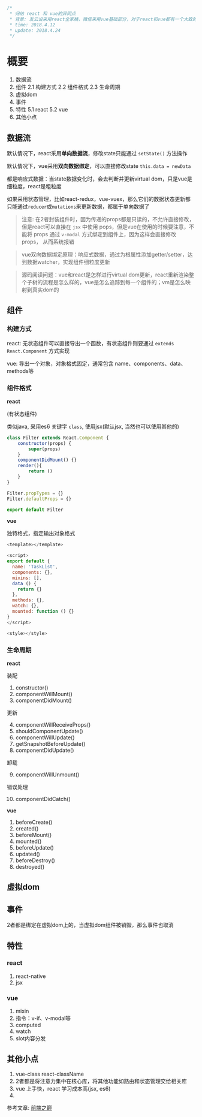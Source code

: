 ```javascript
/*
 * 归纳 react 和 vue的异同点
 * 背景: 友云设采用react全家桶，微信采用vue基础部分，对于react和vue都有一个大致的掌握，这里总结一下，做个区分
 * time: 2018.4.12
 * update: 2018.4.24
 */
```

# 概要

1. 数据流
2. 组件
2.1 构建方式
2.2 组件格式
2.3 生命周期
3. 虚拟dom
4. 事件
5. 特性
5.1 react
5.2 vue
6. 其他小点

## 数据流

默认情况下，react采用**单向数据流**，修改state只能通过 `setState()` 方法操作

默认情况下，vue采用**双向数据绑定**，可以直接修改state `this.data = newData`

都是响应式数据：当state数据变化时，会去判断并更新virtual dom，只是vue是细粒度，react是粗粒度

如果采用状态管理，比如react-redux，vue-vuex，那么它们的数据状态更新都只能通过`reducer`或`mutations`来更新数据，都属于单向数据了

> 注意: 在2者封装组件时，因为传递的props都是只读的，不允许直接修改，但是react可以直接在 `jsx` 中使用 pops，但是vue在使用的时候要注意，不能将 props 通过 `v-modal` 方式绑定到组件上，因为这样会直接修改 props， 从而系统报错

> vue双向数据绑定原理：响应式数据，通过为根属性添加getter/setter，达到数据watcher，实现组件细粒度更新

> 源码阅读问题：vue和react是怎样进行virtual dom更新，react重新渲染整个子树的流程是怎么样的，vue是怎么追踪到每一个组件的；vm是怎么映射到真实dom的


## 组件

### 构建方式

react: 无状态组件可以直接导出一个函数，有状态组件则要通过 `extends React.Component` 方式实现

vue: 导出一个对象，对象格式固定，通常包含 name、components、data、methods等

### 组件格式

**react** 

(有状态组件)

类似java, 采用es6 关键字 `class`, 使用jsx(默认jsx, 当然也可以使用其他的)

```javascript
class Filter extends React.Component {
	constructor(props) {
        super(props)
    }
    componentDidMount() {}
	render(){
		return ()
	}
}

Filter.propTypes = {}
Filter.defaultProps = {}

export default Filter
```

**vue**

独特格式，指定输出对象格式

```javascript
<template></template>

<script>
export default {
  name: 'TaskList',
  components: {},
  mixins: [],
  data () {
    return {}
  },
  methods: {},
  watch: {},
  mounted: function () {}
}
</script>

<style></style>

```

### 生命周期

**react**

装配

1. constructor()
2. componentWillMount()
3. componentDidMount()

更新

4. componentWillReceiveProps()
5. shouldComponentUpdate()
6. componentWillUpdate()
7. getSnapshotBeforeUpdate()
8. componentDidUpdate()

卸载

9. componentWillUnmount()

错误处理

10. componentDidCatch()

**vue**

1. beforeCreate()
2. created()
3. beforeMount()
4. mounted()
5. beforeUpdate()
6. updated()
7. beforeDestroy()
8. destroyed()

## 虚拟dom

## 事件

2者都是绑定在虚拟dom上的，当虚拟dom组件被销毁，那么事件也取消

## 特性

### react

1. react-native
2. jsx

### vue 

1. mixin
2. 指令：v-if、v-modal等
3. computed
4. watch
5. slot内容分发

## 其他小点

1. vue-class react-className
2. 2者都是将注意力集中在核心库，将其他功能如路由和状态管理交给相关库
3. vue 上手快，react 学习成本高(jsx, es6)
4. 

参考文章: [前端之巅](https://mp.weixin.qq.com/s/KCZsBmQiCdLF2HJ5N4Pbyw)
